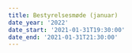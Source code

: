 ```yaml
---
title: Bestyrelsesmøde (januar)
date_year: '2022'
date_start: '2021-01-31T19:30:00'
date_end: '2021-01-31T21:30:00'
---
```


